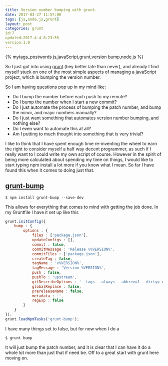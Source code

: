 ```yaml
---
title: Version number bumping with grunt.
date: 2017-03-27 11:57:00
tags: [js,node.js,grunt]
layout: post
categories: grunt
id:7
updated:2017-4-4 8:23:55
version:1.0
---
```


{% mytags_postwords js,javaScript,grunt,version&#32;bump,node.js %}

So I just got into using [grunt](https://gruntjs.com/) (hey better late than never), and already I find myself stuck on one of the most simple aspects of managing a javaScript project, which is bumping the version number.

<!-- more -->

So I am having questions pop up in my mind like:

* Do I bump the number before each push to my remote?
* Do I bump the number when I start a new commit?
* Do I just automate the process of bumping the patch number, and bump the minor, and major numbers manually?
* Do I just want something that automates version number bumping, and nothing else?
* Do I even want to automate this at all?
* Am I putting to much thought into something that is very trivial?

I like to think that I have spent enough time re-inventing the wheel to earn the right to consider myself a half way decent programmer, as such if I really want to I could write my own script of course. However in the spirit of being more calculated about spending my time on things, I would like to start typing npm install a lot more if you know what I mean. So far I have found this when it comes to doing just that.

## [grunt-bump](https://www.npmjs.com/package/grunt-bump)

```
$ npm install grunt-bump --save-dev
```

This allows for everything that comes to mind with getting the job done. In my Gruntfile I have it set up like this


```js
grunt.initConfig({
    bump : {
        options : {
            files : ['package.json'],
            updateConfigs : [],
            commit : false,
            commitMessage : 'Release v%VERSION%',
            commitFiles : ['package.json'],
            createTag : false,
            tagName : 'v%VERSION%',
            tagMessage : 'Version %VERSION%',
            push : false,
            pushTo : 'upstream',
            gitDescribeOptions : '--tags --always --abbrev=1 --dirty=-d',
            globalReplace : false,
            prereleaseName : false,
            metadata : '',
            regExp : false
        }
    }
});
grunt.loadNpmTasks('grunt-bump');
```

I have many things set to false, but for now when I do a

```
$ grunt bump
```

It will just bump the patch number, and it is clear that I can have it do a whole lot more than just that if need be. Off to a great start with grunt here moving on.